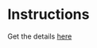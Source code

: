 # Instructions  

  Get the details [here](https://docs.google.com/document/d/1Igg5_E0LeizH-U2IrRvZUZtfGtP9PNmT7Ljmk_a-gfU/edit?usp=sharing)